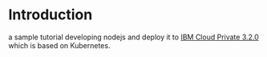 # Introduction

a sample tutorial developing nodejs and deploy it to [IBM Cloud Private 3.2.0](https://www.ibm.com/support/knowledgecenter/en/SSBS6K_3.2.0/getting_started/introduction.html) which is based on Kubernetes.




